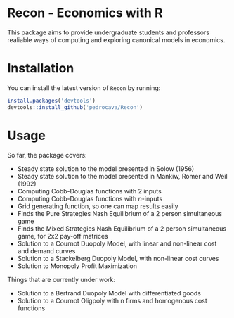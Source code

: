 # Recon - Economics with R

This package aims to provide undergraduate students and professors realiable ways of computing and exploring canonical models in economics. 

# Installation

You can install the latest version of ``Recon`` by running:

``` r
install.packages('devtools')
devtools::install_github('pedrocava/Recon')
```

# Usage
So far, the package covers:

* Steady state solution to the model presented in Solow (1956)
* Steady state solution to the model presented in Mankiw, Romer and Weil (1992)
* Computing Cobb-Douglas functions with 2 inputs
* Computing Cobb-Douglas functions with $n$-inputs
* Grid generating function, so one can map results easily
* Finds the Pure Strategies Nash Equilibrium of a 2 person simultaneous game 
* Finds the Mixed Strategies Nash Equilibrium of a 2 person simultaneous game, for 2x2 pay-off matrices
* Solution to a Cournot Duopoly Model, with linear and non-linear cost and demand curves
* Solution to a Stackelberg Duopoly Model, with non-linear cost curves
* Solution to Monopoly Profit Maximization 


Things that are currently under work:

* Solution to a Bertrand Duopoly Model with differentiated goods
* Solution to a Cournot Oligpoly with n firms and homogenous cost functions
